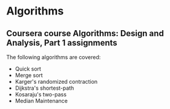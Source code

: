 # Algorithms
## Coursera course Algorithms: Design and Analysis, Part 1 assignments

The following algorithms are covered:

* Quick sort
* Merge sort
* Karger's randomized contraction
* Dijkstra's shortest-path
* Kosaraju's two-pass
* Median Maintenance